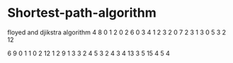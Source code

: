 # Shortest-path-algorithm
floyed and djikstra algorithm
4 8
0 1 2
0 2 6
0 3 4
1 2 3
2 0 7
2 3 1
3 0 5
3 2 12


6 9
0 1 1
0 2 12
1 2 9
1 3 3
2 4 5
3 2 4
3 4 13
3 5 15
4 5 4
